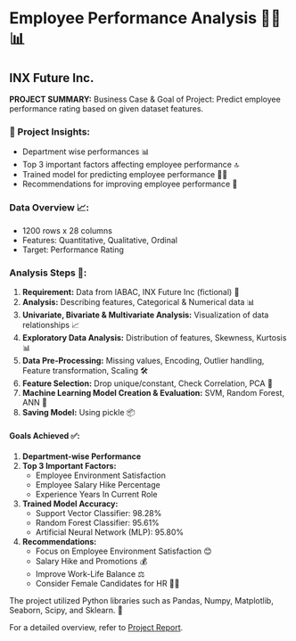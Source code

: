# Employee Performance Analysis 👨‍💼📊
## INX Future Inc.

**PROJECT SUMMARY:**
Business Case & Goal of Project: Predict employee performance rating based on given dataset features.

### 🎯 Project Insights:
- Department wise performances 📊
- Top 3 important factors affecting employee performance 🔝
- Trained model for predicting employee performance 🤖🔮
- Recommendations for improving employee performance 🚀

### Data Overview 📈:
- 1200 rows x 28 columns
- Features: Quantitative, Qualitative, Ordinal
- Target: Performance Rating

### Analysis Steps 📝:
1. **Requirement:** Data from IABAC, INX Future Inc (fictional) 📁
2. **Analysis:** Describing features, Categorical & Numerical data 📊
3. **Univariate, Bivariate & Multivariate Analysis:** Visualization of data relationships 📈
4. **Exploratory Data Analysis:** Distribution of features, Skewness, Kurtosis 📊
5. **Data Pre-Processing:** Missing values, Encoding, Outlier handling, Feature transformation, Scaling 🛠️
6. **Feature Selection:** Drop unique/constant, Check Correlation, PCA 🧩
7. **Machine Learning Model Creation & Evaluation:** SVM, Random Forest, ANN 🤖
8. **Saving Model:** Using pickle 📦

#### Goals Achieved ✅:
1. **Department-wise Performance**
2. **Top 3 Important Factors:**
   - Employee Environment Satisfaction
   - Employee Salary Hike Percentage
   - Experience Years In Current Role
3. **Trained Model Accuracy:**
   - Support Vector Classifier: 98.28%
   - Random Forest Classifier: 95.61%
   - Artificial Neural Network (MLP): 95.80%
4. **Recommendations:**
   - Focus on Employee Environment Satisfaction 😊
   - Salary Hike and Promotions 💰
   - Improve Work-Life Balance ⚖️
   - Consider Female Candidates for HR 👩‍💼

The project utilized Python libraries such as Pandas, Numpy, Matplotlib, Seaborn, Scipy, and Sklearn. 🐍

For a detailed overview, refer to [Project Report](link_to_your_project_report).
